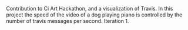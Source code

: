 Contribution to Ci Art Hackathon, and a visualization of Travis. In this project the speed of the video of a dog playing piano is controlled by the number of travis messages per second. Iteration 1. 
